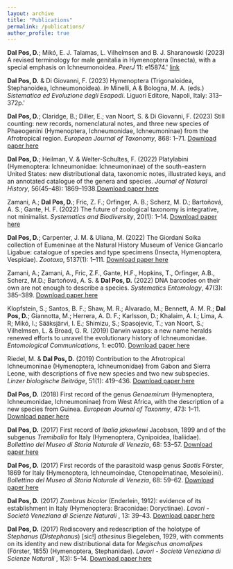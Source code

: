 ```yaml
---
layout: archive
title: "Publications"
permalink: /publications/
author_profile: true
---
```


**Dal Pos, D.**; Mikó, E. J. Talamas, L. Vilhelmsen and B. J. Sharanowski (2023) A revised terminology for male genitalia in Hymenoptera (Insecta), with a special emphasis on Ichneumonoidea. <i>PeerJ</i> 11: e15874.' [link](http://doi.org/10.7717/peerj.15874)

<script type='text/javascript' src='https://d1bxh8uas1mnw7.cloudfront.net/assets/embed.js'></script>

<p><div class='altmetric-embed' data-badge-type='donut' data-doi="10.7717/peerj.15874"></div></p> 

**Dal Pos, D.** & Di Giovanni, F. (2023) Hymenoptera (Trigonaloidea, Stephanoidea, Ichneumonoidea). <i>In</i> Minelli, A & Bologna, M. A. (eds.) <i>Sistematica ed Evoluzione degli Esapodi</i>. Liguori Editore, Napoli, Italy: 313–372p.'

**Dal Pos, D.**; Claridge, B.; Diller, E.; van Noort, S. & Di Giovanni, F. (2023) Still counting: new records, nomenclatural notes, and three new species of Phaeogenini (Hymenoptera, Ichneumonidae,
Ichneumoninae) from the Afrotropical region. <i>European Journal of Taxonomy</i>, 868: 1–71. [Download paper here](https://doi.org/10.5852/ejt.2023.868.2105)

<script type='text/javascript' src='https://d1bxh8uas1mnw7.cloudfront.net/assets/embed.js'></script>

<p><div class='altmetric-embed' data-badge-type='donut' data-doi="10.5852/ejt.2023.868.2105"></div></p> 

**Dal Pos, D.**; Heilman, V. & Welter-Schultes, F. (2022) Platylabini (Hymenoptera: Ichneumonidae: Ichneumoninae) of the south-eastern United States: new distributional data, taxonomic notes, illustrated keys, and an annotated catalogue of the genera and species. <i>Journal of Natural History</i>, 56(45–48): 1869–1938.[Download paper here](https://doi.org/10.1080/00222933.2022.2134061) 

<script type='text/javascript' src='https://d1bxh8uas1mnw7.cloudfront.net/assets/embed.js'></script>

<p><div class='altmetric-embed' data-badge-type='donut' data-doi="10.1080/00222933.2022.2134061"></div></p> 

Zamani, A.; **Dal Pos, D.**; Fric, Z. F.; Orfinger, A. B.; Scherz, M. D.; Bartoňová, A. S.; Gante, H. F. (2022) The future of zoological taxonomy is integrative, not minimalist. <i>Systematics and Biodiversity</i>, 20(1): 1–14. [Download paper here](https://doi.org/10.1080/14772000.2022.2063964)

<script type='text/javascript' src='https://d1bxh8uas1mnw7.cloudfront.net/assets/embed.js'></script>

<p><div class='altmetric-embed' data-badge-type='donut' data-doi="10.1080/14772000.2022.2063964"></div></p> 

**Dal Pos, D.**; Carpenter, J. M. & Uliana, M. (2022) The Giordani Soika collection of Eumeninae at the Natural History Museum of Venice Giancarlo Ligabue: catalogue of species and type specimens (Insecta, Hymenoptera, Vespidae). <i>Zootaxa</i>, 5137(1): 1–111. [Download paper here](https://doi.org/10.11646/zootaxa.5137.1.1)

<script type='text/javascript' src='https://d1bxh8uas1mnw7.cloudfront.net/assets/embed.js'></script>

<p><div class='altmetric-embed' data-badge-type='donut' data-doi="10.11646/zootaxa.5137.1.1"></div></p> 

Zamani, A.; Zamani, A., Fric, Z.F., Gante, H.F.,
Hopkins, T., Orfinger, A.B., Scherz, M.D.; Bartoňová, A. S. & **Dal Pos, D.** (2022) DNA barcodes on their own are not enough to describe a species. <i>Systematics Entomology</i>, 47(3): 385–389. [Download paper here](http://doi.org/10.1111/syen.12538)

<script type='text/javascript' src='https://d1bxh8uas1mnw7.cloudfront.net/assets/embed.js'></script>

<p><div class='altmetric-embed' data-badge-type='donut' data-doi="10.1111/syen.12538"></div></p> 

Klopfstein, S.; Santos, B. F.; Shaw, M. R.; Alvarado, M.; Bennett, A. M. R.; **Dal Pos, D.**; Giannotta, M.; Herrera, A. D. F.; Karlsson, D.; Khalaim, A. I.; Lima, A. R; Mikó, I.; Sääksjärvi, I. E.; Shimizu, S.; Spasojevic, T.; van Noort, S.; Vilhelmsen, L. & Broad, G. R. (2019) Darwin wasps: a new name heralds renewed efforts to unravel the evolutionary history of Ichneumonidae. <i>Entomological Communications</i>, 1: ec010. [Download paper here](https://doi.org/10.37486/2675-1305.ec01006)

<script type='text/javascript' src='https://d1bxh8uas1mnw7.cloudfront.net/assets/embed.js'></script>

<p><div class='altmetric-embed' data-badge-type='donut' data-doi="10.37486/2675-1305.ec01006"></div></p> 

Riedel, M. & **Dal Pos, D.** (2019) Contribution to the Afrotropical Ichneumoninae (Hymenoptera, Ichneumonidae) from Gabon and Sierra Leone, with descriptions of five new species and two new subspecies. <i>Linzer biologische Beiträge</i>, 51(1): 419–436. [Download paper here](https://www.zobodat.at/publikation_articles.php?id=432843)

**Dal Pos, D.** (2018) First record of the genus <i>Genaemirum</i> (Hymenoptera, Ichneumonidae, Ichneumoninae) from West Africa, with the description of a new species from Guinea. <i>European Journal of Taxonmy</i>, 473: 1–11. [Download paper here](https://doi.org/10.5852/ejt.2018.473)

<script type='text/javascript' src='https://d1bxh8uas1mnw7.cloudfront.net/assets/embed.js'></script>

<p><div class='altmetric-embed' data-badge-type='donut' data-doi="10.5852/ejt.2018.473"></div></p> 

**Dal Pos, D.** (2017) First record of <i>Ibalia jakowlewi</i> Jacobson, 1899 and of the subgenus <i>Tremibalia</i> for Italy (Hymenoptera, Cynipoidea, Ibaliidae). <i>Bollettino del Museo di Storia Naturale di Venezia</i>, 68: 53–57. [Download paper here](https://msn.visitmuve.it/wp-content/uploads/2017/12/Boll.68.2017.6.pdf)

**Dal Pos, D.** (2017) First records of the parasitoid wasp genus <i>Saotis</i> Förster, 1869 for Italy (Hymenoptera, Ichneumoindae, Ctenopelmatinae, Mesoleiini). <i>Bollettino del Museo di Storia Naturale di Venezia</i>, 68: 59–62. [Download paper here](https://msn.visitmuve.it/wp-content/uploads/2017/12/Boll.68.2017.7.pdf)

**Dal Pos, D.** (2017) <i>Zombrus bicolor</i> (Enderlein, 1912): evidence of its establishment in Italy (Hymenoptera: Braconidae: Doryctinae). <i>Lavori - Società Veneziana di Scienze Naturali </i>, 13: 39–43. [Download paper here](http://dx.doi.org/10.5281/zenodo.546321)

**Dal Pos, D.** (2017) Rediscovery and redescription of the holotype of <i>Stephanus</i> (<i>Distephanus</i>) [sic!] <i>athesinus</i> Biegeleben, 1929, with comments on its identity and new distributional data for <i>Megischus anomalipes</i> (Förster, 1855) (Hymenoptera, Stephanidae). <i>Lavori - Società Veneziana di Scienze Naturali </i>, 1(3): 5–14. [Download paper here](https://tinyurl.com/28dvn4e2)


<!---
{% if author.googlescholar %}
 You can also find my articles on <u><a href="{{author.googlescholar}} ">my Google Scholar profile</a>.</u>
{% endif %}

 {% include base_path %}

 {% for post in site.publications reversed %}
  {% include archive-single.html %}
 {% endfor %}
--->